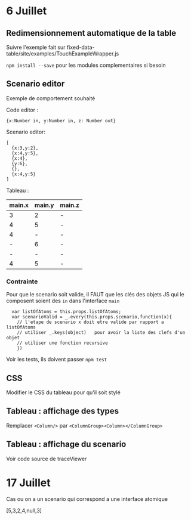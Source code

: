 

# 6 Juillet

## Redimensionnement automatique de la table

Suivre l'exemple fait sur fixed-data-table/site/examples/TouchExampleWrapper.js

`npm install --save`     pour les modules complementaires si besoin

## Scenario editor

Exemple de comportement souhaité

Code editor :

    {x:Number in, y:Number in, z: Number out}


Scenario editor:

    [
      {x:3,y:2},
      {x:4,y:5},
      {x:4},
      {y:6},
      {},
      {x:4,y:5}
    ]

Tableau :

| main.x | main.y | main.z |
|---|--|--|
|3|2|-|
|4|5|-|
|4|-|-|
|-|6|-|
|-|-|-|
|4|5|-|


### Contrainte

Pour que le scenario soit valide, il FAUT que les clés des objets JS qui le composent soient des `in` dans l'interface `main`

      var listOfAtoms = this.props.listOfAtoms;
      var scenarioValid = _.every(this.props.scenario,function(x){
        // l'etape de scenario x doit etre valide par rapport a listOfAtoms
        // utiliser _.keys(object)   pour avoir la liste des clefs d'un objet
        // utiliser une fonction recursive
        })

Voir les tests, ils doivent passer  `npm test`


## CSS

Modifier le CSS du tableau pour qu'il soit stylé

## Tableau : affichage des types

Remplacer `<Column/>` par `<ColumnGroup><Column></ColumnGroup>`

## Tableau : affichage du scenario

Voir code source de traceViewer


# 17 Juillet

Cas ou on a un scenario qui correspond a une interface atomique

[5,3,2,4,null,3]
